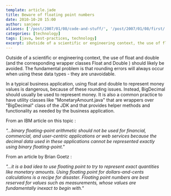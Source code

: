 ```yaml
---
template: article.jade
title: Beware of floating point numbers
date: 2010-10-20 15:00
author: sanjeev
aliases: ['/post/2007/01/08/code-and-stuff/', '/post/2007/01/08/first/', '/post/2008/01/08/first']
categories: [technology]
tags: [java, best-practices, technology]
excerpt: iOutside of a scientific or engineering context, the use of float and double (and the corresponding wrapper classes Float and Double ) should likely be avoided.
---
```

Outside of a scientific or engineering context, the use of float and double (and the corresponding wrapper classes Float and Double ) should likely be avoided. The fundamental problem is that rounding errors will always occur when using these data types - they are unavoidable.

In a typical business application, using float and double to represent money values is dangerous, because of these rounding issues. Instead, BigDecimal should usually be used to represent money. It is also a common practice to have utility classes like "MonetaryAmount.java" that are wrappers over "BigDecimal" class of the JDK and that provides helper methods and functionality as needed by the business application.

<span class="more"></span>

From an IBM article on this topic :

<i>
"...binary floating-point arithmetic should not be used for financial, commercial, and user-centric applications or web services because the decimal data used in these applications cannot be represented exactly using binary floating-point."
</i>

From an article by Brian Goetz :

<i>
"...it is a bad idea to use floating point to try to represent exact quantities like monetary amounts. Using floating point for dollars-and-cents calculations is a recipe for disaster. Floating point numbers are best reserved for values such as measurements, whose values are fundamentally inexact to begin with." 
</i>
